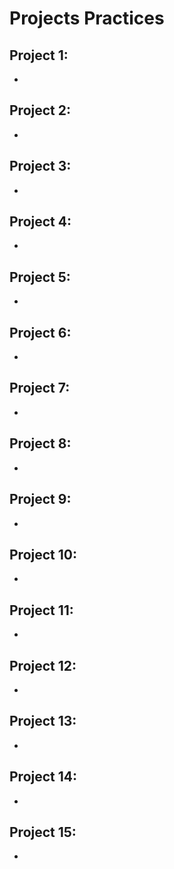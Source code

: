 # Projects Practices

## Project 1:

-

## Project 2:

-

## Project 3:

-

## Project 4:

-

## Project 5:

-

## Project 6:

-

## Project 7:

-

## Project 8:

-

## Project 9:

-

## Project 10:

-

## Project 11:

-

## Project 12:

-

## Project 13:

-

## Project 14:

-

## Project 15:

-
